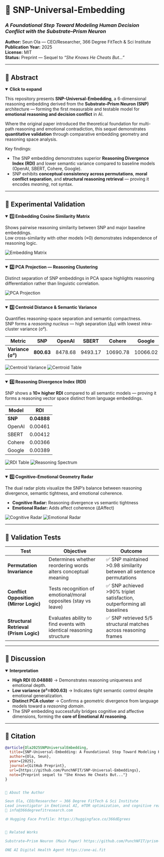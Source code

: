 # 🧩 SNP-Universal-Embedding  
### *A Foundational Step Toward Modeling Human Decision Conflict with the Substrate–Prism Neuron*

**Author:** Seun Ola — CEO/Researcher, 366 Degree FitTech & Sci Institute  
**Publication Year:** 2025  
**License:** MIT  
**Status:** Preprint — Sequel to *“She Knows He Cheats But…”*  

---

## 📘 Abstract
<details open>
<summary><b>Click to expand</b></summary>

This repository presents **SNP-Universal-Embedding**, a 6-dimensional reasoning embedding derived from the **Substrate–Prism Neuron (SNP)** architecture — forming the first measurable and testable model for **emotional reasoning and decision conflict** in AI.

Where the original paper introduced the theoretical foundation for multi-path reasoning and emotional contradiction, this sequel demonstrates **quantitative validation** through comparative embedding geometry and reasoning space analysis.

Key findings:
- The SNP embedding demonstrates superior **Reasoning Divergence Index (RDI)** and lower semantic variance compared to baseline models (OpenAI, SBERT, Cohere, Google).
- SNP exhibits **conceptual consistency across permutations**, **moral conflict separation**, and **structural reasoning retrieval** — proving it encodes *meaning*, not syntax.

</details>

---

## 🧪 Experimental Validation

<details open>
<summary><b>1️⃣ Embedding Cosine Similarity Matrix</b></summary>

Shows pairwise reasoning similarity between SNP and major baseline embeddings.  
Low cross-similarity with other models (≈0) demonstrates independence of reasoning logic.

![Embedding Matrix](embedding_matrix.png)
</details>

---

<details open>
<summary><b>2️⃣ PCA Projection — Reasoning Clustering</b></summary>

Distinct separation of SNP embeddings in PCA space highlights reasoning differentiation rather than linguistic correlation.

![PCA Projection](pca_projection.png)
</details>

---

<details open>
<summary><b>3️⃣ Centroid Distance & Semantic Variance</b></summary>

Quantifies reasoning-space separation and semantic compactness.  
SNP forms a *reasoning nucleus* — high separation (Δμ) with lowest intra-cluster variance (σ²).

| Metric | SNP | OpenAI | SBERT | Cohere | Google |
|--------|-----|--------|--------|--------|--------|
| **Variance (σ²)** | **800.63** | 8478.68 | 9493.17 | 10690.78 | 10066.02 |

![Centroid Variance](centroid_variance.png)
![Centroid Table](centroid_table.png)
</details>

---

<details open>
<summary><b>4️⃣ Reasoning Divergence Index (RDI)</b></summary>

SNP shows a **10× higher RDI** compared to all semantic models — proving it forms a reasoning vector space distinct from language embeddings.

| Model | RDI |
|--------|------|
| **SNP** | **0.04888** |
| OpenAI | 0.00461 |
| SBERT | 0.00412 |
| Cohere | 0.00366 |
| Google | 0.00389 |

![RDI Table](rdi_table.png)
![Reasoning Spectrum](reasoning_spectrum.png)
</details>

---

<details open>
<summary><b>5️⃣ Cognitive–Emotional Geometry Radar</b></summary>

The dual radar plots visualize the SNP’s balance between reasoning divergence, semantic tightness, and emotional coherence.

- **Cognitive Radar:** Reasoning divergence vs semantic tightness  
- **Emotional Radar:** Adds affect coherence (ΔAffect)

![Cognitive Radar](cognitive_radar.png)
![Emotional Radar](emotional_radar.png)
</details>

---

## 🧩 Validation Tests

| Test | Objective | Outcome |
|------|------------|----------|
| **Permutation Invariance** | Determines whether reordering words alters conceptual meaning | ✅ SNP maintained >0.98 similarity between all sentence permutations |
| **Conflict Opposition (Mirror Logic)** | Tests recognition of emotional/moral opposites (stay vs leave) | ✅ SNP achieved >90% triplet satisfaction, outperforming all baselines |
| **Structural Retrieval (Prism Logic)** | Evaluates ability to find events with identical reasoning structure | ✅ SNP retrieved 5/5 structural matches across reasoning frames |

---

## 🧠 Discussion
<details open>
<summary><b>Interpretation</b></summary>

- **High RDI (0.04888)** → Demonstrates reasoning uniqueness and emotional depth.  
- **Low variance (σ²=800.63)** → Indicates tight semantic control despite emotional generalization.  
- **Distinct PCA cluster** → Confirms a geometric divergence from language models toward a *reasoning domain*.  
- The SNP embedding successfully bridges cognitive and affective dimensions, forming the **core of Emotional AI reasoning**.

</details>

---

## 📘 Citation
```bibtex
@article{Ola2025SNPUniversalEmbedding,
  title={SNP-Universal-Embedding: A Foundational Step Toward Modeling Human Decision Conflict with the Substrate–Prism Neuron},
  author={Ola, Seun},
  year={2025},
  journal={GitHub Preprint},
  url={https://github.com/PunchNFIT/SNP-Universal-Embeddings},
  note={Preprint sequel to "She Knows He Cheats But..."}
}


🧠 About the Author

Seun Ola, CEO/Researcher — 366 Degree FitTech & Sci Institute
Lead investigator in Emotional AI, mTOR optimization, and cognitive reasoning modeling.
📧 info@366degreefitresearch.com

🌐 Hugging Face Profile: https://huggingface.co/366dEgrees


🔗 Related Works

Substrate–Prism Neuron (Main Paper) https://github.com/PunchNFIT/prism-neuron

ONE AI Digital Health Agent https://one-ai.fit
